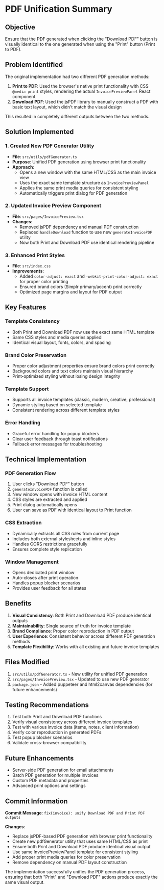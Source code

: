 # PDF Unification Summary

## Objective
Ensure that the PDF generated when clicking the "Download PDF" button is visually identical to the one generated when using the "Print" button (Print to PDF).

## Problem Identified
The original implementation had two different PDF generation methods:

1. **Print to PDF**: Used the browser's native print functionality with CSS `@media print` styles, rendering the actual `InvoicePreviewPanel` React component
2. **Download PDF**: Used the jsPDF library to manually construct a PDF with basic text layout, which didn't match the visual design

This resulted in completely different outputs between the two methods.

## Solution Implemented

### 1. Created New PDF Generator Utility
- **File**: `src/utils/pdfGenerator.ts`
- **Purpose**: Unified PDF generation using browser print functionality
- **Approach**: 
  - Opens a new window with the same HTML/CSS as the main invoice view
  - Uses the exact same template structure as `InvoicePreviewPanel`
  - Applies the same print media queries for consistent styling
  - Automatically triggers print dialog for PDF generation

### 2. Updated Invoice Preview Component
- **File**: `src/pages/InvoicePreview.tsx`
- **Changes**:
  - Removed jsPDF dependency and manual PDF construction
  - Replaced `handleDownload` function to use new `generateInvoicePDF` utility
  - Now both Print and Download PDF use identical rendering pipeline

### 3. Enhanced Print Styles
- **File**: `src/index.css`
- **Improvements**:
  - Added `color-adjust: exact` and `-webkit-print-color-adjust: exact` for proper color printing
  - Ensured brand colors (Simplr primary/accent) print correctly
  - Optimized page margins and layout for PDF output

## Key Features

### Template Consistency
- Both Print and Download PDF now use the exact same HTML template
- Same CSS styles and media queries applied
- Identical visual layout, fonts, colors, and spacing

### Brand Color Preservation
- Proper color adjustment properties ensure brand colors print correctly
- Background colors and text colors maintain visual hierarchy
- Print-optimized styling without losing design integrity

### Template Support
- Supports all invoice templates (classic, modern, creative, professional)
- Dynamic styling based on selected template
- Consistent rendering across different template styles

### Error Handling
- Graceful error handling for popup blockers
- Clear user feedback through toast notifications
- Fallback error messages for troubleshooting

## Technical Implementation

### PDF Generation Flow
1. User clicks "Download PDF" button
2. `generateInvoicePDF` function is called
3. New window opens with invoice HTML content
4. CSS styles are extracted and applied
5. Print dialog automatically opens
6. User can save as PDF with identical layout to Print function

### CSS Extraction
- Dynamically extracts all CSS rules from current page
- Includes both external stylesheets and inline styles
- Handles CORS restrictions gracefully
- Ensures complete style replication

### Window Management
- Opens dedicated print window
- Auto-closes after print operation
- Handles popup blocker scenarios
- Provides user feedback for all states

## Benefits

1. **Visual Consistency**: Both Print and Download PDF produce identical outputs
2. **Maintainability**: Single source of truth for invoice template
3. **Brand Compliance**: Proper color reproduction in PDF output
4. **User Experience**: Consistent behavior across different PDF generation methods
5. **Template Flexibility**: Works with all existing and future invoice templates

## Files Modified

1. `src/utils/pdfGenerator.ts` - New utility for unified PDF generation
2. `src/pages/InvoicePreview.tsx` - Updated to use new PDF generator
3. `package.json` - Added puppeteer and html2canvas dependencies (for future enhancements)

## Testing Recommendations

1. Test both Print and Download PDF functions
2. Verify visual consistency across different invoice templates
3. Test with various invoice data (items, notes, client information)
4. Verify color reproduction in generated PDFs
5. Test popup blocker scenarios
6. Validate cross-browser compatibility

## Future Enhancements

- Server-side PDF generation for email attachments
- Batch PDF generation for multiple invoices
- Custom PDF metadata and properties
- Advanced print options and settings

## Commit Information

**Commit Message**: `fix(invoice): unify Download PDF and Print PDF outputs`

**Changes**:
- Replace jsPDF-based PDF generation with browser print functionality
- Create new pdfGenerator utility that uses same HTML/CSS as print
- Ensure both Print and Download PDF produce identical visual output
- Use same InvoicePreviewPanel template for consistent styling
- Add proper print media queries for color preservation
- Remove dependency on manual PDF layout construction

The implementation successfully unifies the PDF generation process, ensuring that both "Print" and "Download PDF" actions produce exactly the same visual output.
